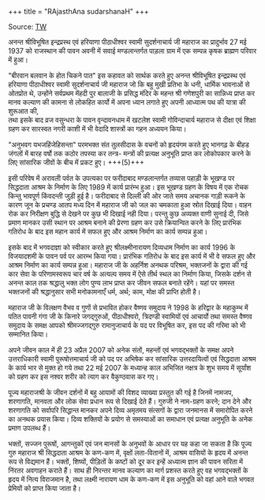 +++
title = "RAjasthAna sudarshanaH"
+++

Source: [TW](https://www.shrisidhdataashram.org/hi/about-us/shri-guru-maharaj)

अनन्त श्रीविभूषित इन्द्रप्रस्थ एवं हरियाणा पीठाधीश्वर स्वामी सुदर्शनाचार्य जी महाराज का प्रादुर्भाव 27 मई 1937 को राजस्थान की पावन अवनी में सवाई मण्डलान्तर्गत पाड़ला ग्राम में एक सम्पन्न कृषक ब्राह्मण परिवार में हुआ।

"बीरवान बलवान के होत चिकने पात" इस कहावत को सार्थक करते हुए अनन्त श्रीविभूषित इन्द्रप्रस्थ एवं हरियाणा पीठाधीश्वर स्वामी सुदर्शनाचार्य जी महाराज जो कि बहु मुखी प्रतिभा के धनी, धार्मिक भावनाओं से ओतप्रोत थे, उन्होंने सर्वप्रथम मेंहदी पुर बालाजी के प्रसिद्ध मंदिर के महन्त श्री गणेशपुरी का सान्निध्य प्राप्त कर मानव कल्याण की कामना से लोकहित कार्यो में अपना ध्यान लगाते हुए अपनी आध्यात्म पथ की यात्रा की शुरूआत की,  
तथा इसके बाद व्रज वसुन्धरा के पावन वृन्दावनधाम में खटलेश स्वामी गोविन्दाचार्य महाराज से दीक्षा एवं शिक्षा ग्रहण कर सारस्वत नगरी काशी में भी वेदादि शास्त्रों का गहन अध्ययन किया।

"अनुभवग यभजहिंजेहिसन्ता" परमभक्त संत तुलसीदास के वचनों को हृदयंगम करते हुए भानगढ़ के बीहड जंगलों में बारह वर्षो तक कठोर तपस्या कर तन्त्र- मन्त्रों की प्रत्यक्ष अनुभूति प्राप्त कर लोकोपकार करने के लिए सांसारिक जीवों के बीच में प्रकट हुए। +++(5)+++

इसी परिवेष में अरावली पर्वत के उपत्यका पर फरीदाबाद मण्डलान्तर्गत तव्यास पहाड़ी के भूखण्ड पर सिद्धदाता आश्रम के निर्माण के लिए 1989 में कार्य प्रारंम्भ हुआ। इस भूखण्ड ग्रहण के विषय में एक रोचक किन्तु भावपूर्ण किंवदन्ती जुड़ी हुई है। फरीदाबाद से दिल्ली की ओर जाते समय अचानक गाड़ी रूकने के कारण जून के प्रचण्ड आतप मध्य दिन में महाराज जी को जल का चमकाता हुआ स्रोत दिखाई दिया। वाहन रोक कर निरीक्षण बुद्धि से देखने पर कुछ भी दिखाई नही दिया। परन्तु कुछ अव्यक्त वाणी सुनाई दी, जिसे प्रमाण मानकर उसी स्थान पर आश्रम बनाने की प्रेरणा ग्रहण कर उसे क्रियान्वित करने के लिए प्रारंभिक गतिरोध के बाद इस महान कार्य में सफल हुए और आश्रम निर्माण का कार्य सम्पन्न हुआ।

इसके बाद में भगवदाज्ञा को स्वीकार करते हुए श्रीलक्ष्मीनारायण दिव्यधाम निर्माण का कार्य 1996 के विजयादशमी के पावन पर्व पर आरम्भ किया गया। प्रारंभिक गतिरोध के बाद इस कार्य में भी वे सफल हुए और आश्रम निर्माण का कार्य सम्पन्न हुआ। महाराज जी के अहर्निश अनथक परिश्रम, भक्तजनों के द्वारा की गई कार सेवा के परिणामस्वरूप चार वर्ष के अत्यल्प समय में ऐसे तीर्थ स्थल का निर्माण किया, जिसके दर्शन से अनन्त काल तक श्रद्धालु भक्त लोग पुण्य लाभ प्राप्त कर जीवन सफल बनाते रहेंगे। यहां पर समस्त भक्तजनों की श्रद्धानुसार सभी मनोकामनाएँ धर्म, अर्थ; काम, मोक्ष की प्राप्ति होती है।

महाराज जी के विलक्षण वैभव व गुणों से प्रभावित होकर वैष्णव समुदाय ने 1998 के हरिद्वार के महाकुम्भ में पतित पावनी गंगा जी के किनारे जगद्गुरुओं, पीठाधीश्वरो, त्रिदण्डी स्वामियों एवं आचार्यो तथा समस्त वैष्णव समुदाय के समक्ष आपको श्रीमज्जगद्गुरु रामानुजाचार्य के पद पर विभूषित कर, इस पद की गरिमा को भी सम्मानित किया।

अपने जीवन काल में ही 23 अप्रैल 2007 को अनेक संतों, महन्तों एवं भगवद्भक्तों के समक्ष अपने उत्तराधिकारी स्वामी पुरूषोत्तमाचार्य जी को पद पर अभिषेक कर सांसारिक उत्तरदायित्वों एवं सिद्धदाता आश्रम के कार्य भार से मुक्त हो गये तथा 22 मई 2007 के मध्यान्ह काल अभिजित नक्षत्र के शुभ समय में सूर्यांश को ग्रहण कर इस नश्वर शरीर को त्याग कर वैकुण्ठवास कर गए।

पूज्य महाराजश्री के जीवन दर्शनों में बहु आयामों की विशद व्याख्या प्रस्तुत की गई है जिनमें नामजप, शरणागति, मानवता और लोक सेवा प्रधान रूप से दिखाई देते हैं। गुरुजी ने नाम-ग्रहण करने; दान देने और शरणागति को सर्वापरि सिद्धान्त मानकर अपने दिव्य अमृतमय संत्सगों के द्वारा जनमानस में समारोपित करने का अनथक प्रयास किया। दिव्य शक्तियों के प्रयोग से समस्याओं का समाधान एवं प्रत्यक्ष अनुभूति के अनेक प्रमाण उपलब्ध हैं।

भक्तों, सज्जन पुरूषों, आगन्तुकों एवं जन मानसों के अनुभवों के आधार पर यह कहा जा सकता है कि पूज्य गुरु महाराज श्री सिद्धदाता आश्रम के कण-कण में, वृक्षों लता-वितानों में, आश्रम वासियों के हृदय में अनन्त रूप से विद्यमान हैं। भक्तों, शिष्यों, पीड़ितों के कष्टों को दूर कर इन्हें अध्यात्म ज्ञान की पावन सरिता में निंरतर अवगाहन कराते हैं। साथ ही निरन्तर मानव कल्याण का मार्ग प्रशस्त करते हुए वह भगवद्भक्तों के हृदय में नित्य विराजमान है, तथा लक्ष्मी नारायण धाम के कण-कण में इस अनुभूति को वहां आने वाले भगवत प्रेमियों को प्राप्त किया जाता है।